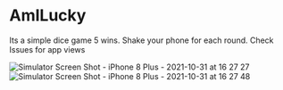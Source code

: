 # AmILucky

Its a simple dice game 5 wins. 
Shake your phone for each round.
Check Issues for app views

![Simulator Screen Shot - iPhone 8 Plus - 2021-10-31 at 16 27 27](https://user-images.githubusercontent.com/40921342/139585906-a6076499-6843-48d2-83ca-e7ec18bc2f6e.png)
![Simulator Screen Shot - iPhone 8 Plus - 2021-10-31 at 16 27 48](https://user-images.githubusercontent.com/40921342/139585912-1a114247-4037-4dcd-9133-43fbaed7e683.png)
